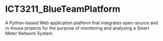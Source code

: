# ICT3211_BlueTeamPlatform
A Python-based Web application platform that integrates open-source and in-house projects for the purpose of monitoring and analysing a Smart Meter Network System.
